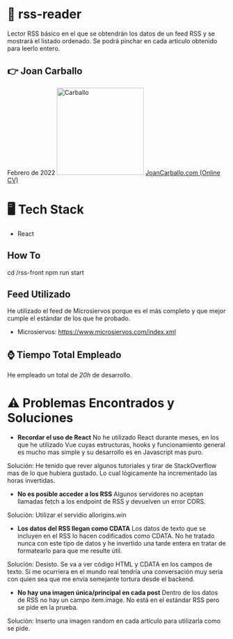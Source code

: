 # 📰 rss-reader

Lector RSS básico en el que se obtendrán los datos de un feed RSS y se mostrará el listado ordenado. Se podrá pinchar en cada artículo obtenido para leerlo entero.

## 👉 Joan Carballo

Febrero de 2022
<img src="https://avatars1.githubusercontent.com/u/45364181?s=460&v=4" alt="Carballo" width="200" height="200">
[JoanCarballo.com (Online CV)](https://joancarballo.com)

# 🖥 Tech Stack

- React

## How To

cd /rss-front
npm run start

## Feed Utilizado

He utilizado el feed de Microsiervos porque es el más completo y que mejor cumple el estándar de los que he probado.

- Microsiervos: https://www.microsiervos.com/index.xml

## ⌚️ Tiempo Total Empleado

He empleado un total de _20h_ de desarrollo.

# ⚠️ Problemas Encontrados y Soluciones

- **Recordar el uso de React** No he utilizado React durante meses, en los que he utilizado Vue cuyas estructuras, hooks y funcionamiento general es mucho mas simple y su desarrollo es en Javascript mas puro.

Solución: He tenido que rever algunos tutoriales y tirar de StackOverflow mas de lo que hubiera gustado. Lo cual lógicamente ha incrementado las horas invertidas.

- **No es posible acceder a los RSS** Algunos servidores no aceptan llamadas fetch a los endpoint de RSS y devuelven un error CORS.

Solución: Utilizar el servidio allorigins.win

- **Los datos del RSS llegan como CDATA** Los datos de texto que se incluyen en el RSS lo hacen codificados como CDATA. No he tratado nunca con este tipo de datos y he invertido una tarde entera en tratar de formatearlo para que me resulte útil.

Solución: Desisto. Se va a ver código HTML y CDATA en los campos de texto. Si me ocurriera en el mundo real tendría una conversación muy seria con quien sea que me envía semejante tortura desde el backend.

- **No hay una imagen única/principal en cada post** Dentro de los datos de RSS no hay un campo item.image. No está en el estándar RSS pero se pide en la prueba.

Solución: Inserto una imagen random en cada artículo para utilizarla como se pide.
